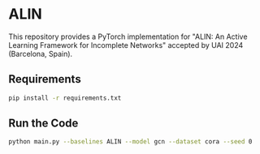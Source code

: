 # ALIN

This repository provides a PyTorch implementation for "ALIN: An Active Learning Framework for Incomplete Networks" accepted by UAI 2024 (Barcelona, Spain).

## Requirements

```bash
pip install -r requirements.txt

```

## Run the Code

```bash
python main.py --baselines ALIN --model gcn --dataset cora --seed 0
```


